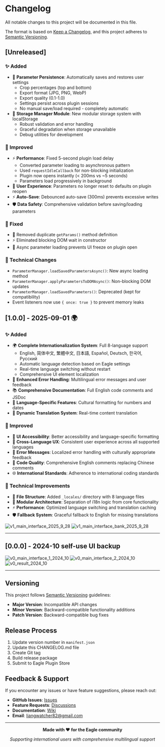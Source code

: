 # Changelog

All notable changes to this project will be documented in this file.

The format is based on [Keep a Changelog](https://keepachangelog.com/en/1.0.0/),
and this project adheres to [Semantic Versioning](https://semver.org/spec/v2.0.0.html).

## [Unreleased]

### ✨ Added
- 💾 **Parameter Persistence**: Automatically saves and restores user settings
  - Crop percentages (top and bottom)
  - Export format (JPG, PNG, WebP)
  - Export quality (0.1-1.0)
  - Settings persist across plugin sessions
  - No manual save/load required - completely automatic
- 🔧 **Storage Manager Module**: New modular storage system with localStorage
  - Robust validation and error handling
  - Graceful degradation when storage unavailable
  - Debug utilities for development

### 🚀 Improved
- ⚡ **Performance**: Fixed 5-second plugin load delay
  - Converted parameter loading to asynchronous pattern
  - Used `requestIdleCallback` for non-blocking initialization
  - Plugin now opens instantly (< 200ms vs ~5 seconds)
  - Parameters load progressively in background
- 🎯 **User Experience**: Parameters no longer reset to defaults on plugin reopen
- ⚡ **Auto-Save**: Debounced auto-save (300ms) prevents excessive writes
- 🛡️ **Data Safety**: Comprehensive validation before saving/loading parameters

### 🐛 Fixed
- 🔧 Removed duplicate `getParams()` method definition
- ⚡ Eliminated blocking DOM wait in constructor
- 🚀 Async parameter loading prevents UI freeze on plugin open

### 🔧 Technical Changes
- `ParameterManager.loadSavedParametersAsync()`: New async loading method
- `ParameterManager.applyParametersToDOMAsync()`: Non-blocking DOM updates
- `ParameterManager.loadSavedParameters()`: Deprecated (kept for compatibility)
- Event listeners now use `{ once: true }` to prevent memory leaks

## [1.0.0] - 2025-09-01 🌍

### ✨ Added
- 🌍 **Complete Internationalization System**: Full 8-language support
  - English, 简体中文, 繁體中文, 日本語, Español, Deutsch, 한국어, Русский
  - Automatic language detection based on Eagle settings
  - Real-time language switching without restart
  - Comprehensive UI element localization
- 🔧 **Enhanced Error Handling**: Multilingual error messages and user feedback
- 📚 **Comprehensive Documentation**: Full English code comments and JSDoc
- 🎯 **Language-Specific Features**: Cultural formatting for numbers and dates
- 🔄 **Dynamic Translation System**: Real-time content translation

### 🚀 Improved  
- 🎨 **UI Accessibility**: Better accessibility and language-specific formatting
- 📱 **Cross-Language UX**: Consistent user experience across all supported languages
- 🔧 **Error Messages**: Localized error handling with culturally appropriate feedback
- 📖 **Code Quality**: Comprehensive English comments replacing Chinese comments
- 🌐 **International Standards**: Adherence to international coding standards

### 🔧 Technical Improvements
- 📁 **File Structure**: Added `_locales/` directory with 8 language files
- 🧩 **Modular Architecture**: Separation of i18n logic from core functionality  
- ⚡ **Performance**: Optimized language switching and translation caching
- 🛡️ **Fallback System**: Graceful fallback to English for missing translations

![v1_main_interface_2025_9_28](./screenshots/v1_main_interface_2025_9_28.webp)
![v1_main_interface_bank_2025_9_28](./screenshots/v1_main_interface_bank_2025_9_28.webp)

---

## [0.0.0] - 2024-10 self-use UI backup

![v0_main_interface_1_2024_10](./screenshots/v0_main_interface_1_2024_10.webp)
![v0_main_interface_2_2024_10](./screenshots/v0_main_interface_2_2024_10.webp)
![v0_result_2024_10](./screenshots/v0_result_2024_10.webp)

---

## Versioning

This project follows [Semantic Versioning](https://semver.org/) guidelines:

- **Major Version**: Incompatible API changes
- **Minor Version**: Backward-compatible functionality additions
- **Patch Version**: Backward-compatible bug fixes

## Release Process

1. Update version number in `manifest.json`
2. Update this CHANGELOG.md file  
3. Create Git tag
4. Build release package
5. Submit to Eagle Plugin Store

## Feedback & Support

If you encounter any issues or have feature suggestions, please reach out:

- **GitHub Issues**: [Issues](https://github.com/leonwong282/eagle-movie-picture-stitching/issues)
- **Feature Requests**: [Discussions](https://github.com/leonwong282/eagle-movie-picture-stitching/discussions)
- **Documentation**: [Wiki](https://github.com/leonwong282/eagle-movie-picture-stitching/wiki)
- **Email**: liangwatcher82@gmail.com

---

<div align="center">

**Made with ❤️ for the Eagle community**

*Supporting international users with comprehensive multilingual support*

</div>
